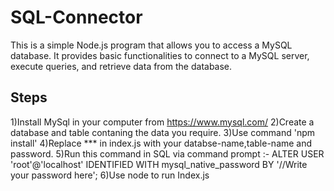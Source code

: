 # SQL-Connector

This is a simple Node.js program that allows you to access a MySQL database. It provides basic functionalities to connect to a MySQL server, execute queries, and retrieve data from the database.

## Steps

1)Install MySql in your computer from https://www.mysql.com/ 
2)Create a database and table contaning the data you require.
3)Use command 'npm install'
4)Replace *** in index.js with your databse-name,table-name and password.
5)Run this command in SQL via command prompt :- ALTER USER 'root'@'localhost' IDENTIFIED WITH mysql_native_password BY '//Write your password here';
6)Use node to run Index.js
